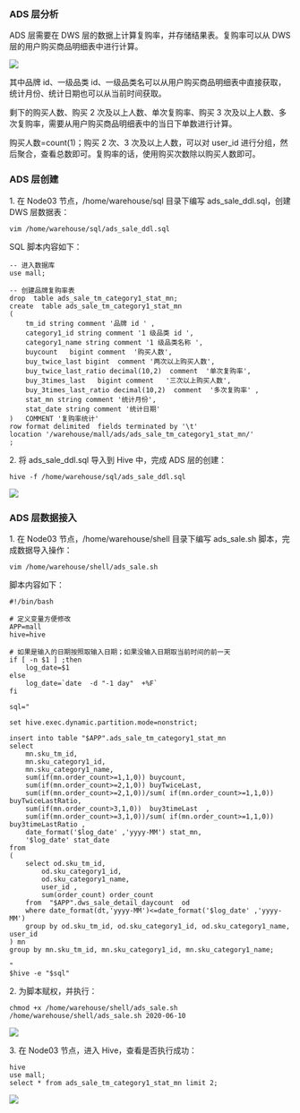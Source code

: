 ### ADS 层分析

ADS 层需要在 DWS 层的数据上计算复购率，并存储结果表。复购率可以从 DWS 层的用户购买商品明细表中进行计算。

![](https://images.gitbook.cn/4f6d9c40-f043-11ea-b2cc-b183c5e37897)

其中品牌 id、一级品类 id、一级品类名可以从用户购买商品明细表中直接获取，统计月份、统计日期也可以从当前时间获取。

剩下的购买人数、购买 2 次及以上人数、单次复购率、购买 3 次及以上人数、多次复购率，需要从用户购买商品明细表中的当日下单数进行计算。

购买人数=count(1)；购买 2 次、3 次及以上人数，可以对 user_id
进行分组，然后聚合，查看总数即可。复购率的话，使用购买次数除以购买人数即可。

### ADS 层创建

1\. 在 Node03 节点，/home/warehouse/sql 目录下编写 ads_sale_ddl.sql，创建 DWS 层数据表：

    
    
    vim /home/warehouse/sql/ads_sale_ddl.sql
    

SQL 脚本内容如下：

    
    
    -- 进入数据库
    use mall;
    
    -- 创建品牌复购率表
    drop  table ads_sale_tm_category1_stat_mn;
    create  table ads_sale_tm_category1_stat_mn
    (   
        tm_id string comment '品牌 id ' ,
        category1_id string comment '1 级品类 id ',
        category1_name string comment '1 级品类名称 ',
        buycount   bigint comment  '购买人数',
        buy_twice_last bigint  comment '两次以上购买人数',
        buy_twice_last_ratio decimal(10,2)  comment  '单次复购率', 
        buy_3times_last   bigint comment   '三次以上购买人数',
        buy_3times_last_ratio decimal(10,2)  comment  '多次复购率' ,
        stat_mn string comment '统计月份',
        stat_date string comment '统计日期' 
    )   COMMENT '复购率统计'
    row format delimited  fields terminated by '\t' 
    location '/warehouse/mall/ads/ads_sale_tm_category1_stat_mn/'
    ;
    

2\. 将 ads_sale_ddl.sql 导入到 Hive 中，完成 ADS 层的创建：

    
    
    hive -f /home/warehouse/sql/ads_sale_ddl.sql
    

![](https://images.gitbook.cn/736c1680-f043-11ea-bc58-d7943dd51ce7)

### ADS 层数据接入

1\. 在 Node03 节点，/home/warehouse/shell 目录下编写 ads_sale.sh 脚本，完成数据导入操作：

    
    
    vim /home/warehouse/shell/ads_sale.sh
    

脚本内容如下：

    
    
    #!/bin/bash
    
    # 定义变量方便修改
    APP=mall
    hive=hive
    
    # 如果是输入的日期按照取输入日期；如果没输入日期取当前时间的前一天
    if [ -n $1 ] ;then
        log_date=$1
    else 
        log_date=`date  -d "-1 day"  +%F`  
    fi 
    
    sql="
    
    set hive.exec.dynamic.partition.mode=nonstrict;
    
    insert into table "$APP".ads_sale_tm_category1_stat_mn
    select   
        mn.sku_tm_id,
        mn.sku_category1_id,
        mn.sku_category1_name,
        sum(if(mn.order_count>=1,1,0)) buycount,
        sum(if(mn.order_count>=2,1,0)) buyTwiceLast,
        sum(if(mn.order_count>=2,1,0))/sum( if(mn.order_count>=1,1,0)) buyTwiceLastRatio,
        sum(if(mn.order_count>3,1,0))  buy3timeLast  ,
        sum(if(mn.order_count>=3,1,0))/sum( if(mn.order_count>=1,1,0)) buy3timeLastRatio ,
        date_format('$log_date' ,'yyyy-MM') stat_mn,
        '$log_date' stat_date
    from 
    (     
        select od.sku_tm_id, 
            od.sku_category1_id,
            od.sku_category1_name,  
            user_id , 
            sum(order_count) order_count
        from  "$APP".dws_sale_detail_daycount  od 
        where date_format(dt,'yyyy-MM')<=date_format('$log_date' ,'yyyy-MM')
        group by od.sku_tm_id, od.sku_category1_id, od.sku_category1_name, user_id 
    ) mn
    group by mn.sku_tm_id, mn.sku_category1_id, mn.sku_category1_name;
    
    "
    $hive -e "$sql"
    

2\. 为脚本赋权，并执行：

    
    
    chmod +x /home/warehouse/shell/ads_sale.sh
    /home/warehouse/shell/ads_sale.sh 2020-06-10
    

![](https://images.gitbook.cn/882591a0-f043-11ea-a374-77fb7954ed83)

3\. 在 Node03 节点，进入 Hive，查看是否执行成功：

    
    
    hive
    use mall;
    select * from ads_sale_tm_category1_stat_mn limit 2;
    

![](https://images.gitbook.cn/9c102400-f043-11ea-b2cc-b183c5e37897)

